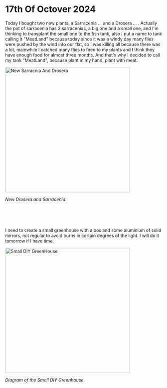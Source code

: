 # 17th Of Octover 2024


Today I bought two new plants, a Sarracenia ... and a Drosera ... . Actually the pot of sarracenia has 2 sarracenias, a big one and a small one, and I'm thinking to transplant the small one to the fish tank, also I put a name to tank calling it "MeatLand" because today since it was a windy day many flies were pushed by the wind into our flat, so I was killing all because there was a lot, mainwhile I catched many flies to feed to my plants and I think they have enough food for almost three months. And that's why I decided to call my tank "MeatLand", because plant in my hand, plant with meat.

<img src="docs/resource/img/Prologue/17102024_1.jpeg" alt="New Sarracnia And Drosera" width="400"> 

*New Drosera and Sarracenia.*
<br><br><br><br>
<br>

I need to create a small greenhouse with a box and some aluminium of solid mirrors, not regular to avoid burns in certain degrees of the light. I will do it tomorrow if I have time.

<img src="docs/resource/img/Prologue/17102024_2.jpeg" alt="Small DIY GreenHouse" width="400"> 

*Diagram of the Small DIY Greenhouse.*
<br><br><br><br>
<br>